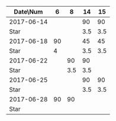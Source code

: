 Date\Num   | 6   | 8   | 14  | 15
-----------|-----|-----|-----|----
2017-06-14 |     |     | 90  | 90
Star       |     |     | 3.5 | 3.5
2017-06-18 |  90 |     | 45  | 45
Star       |  4  |     | 3.5 | 3.5
2017-06-22 |     | 90  | 90  | 
Star       |     | 3.5 | 3.5 |
2017-06-25 |     |     | 90  | 90
Star       |     |     | 3.5 | 3.5
2017-06-28 | 90  | 90  |     |
Star       |     |     |     |
